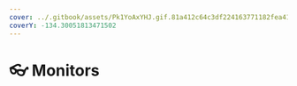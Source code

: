 ```yaml
---
cover: ../.gitbook/assets/Pk1YoAxYHJ.gif.81a412c64c3df224163771182fea417c.gif
coverY: -134.30051813471502
---
```


# 👓 Monitors

